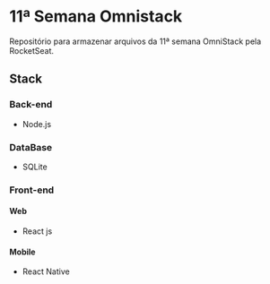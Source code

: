 # 11ª Semana Omnistack

Repositório para armazenar arquivos da 11ª semana OmniStack pela RocketSeat.

## Stack
### Back-end
* Node.js

### DataBase
* SQLite

### Front-end
#### Web
* React js

#### Mobile
* React Native